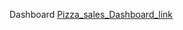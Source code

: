 Dashboard
[Pizza_sales_Dashboard_link](https://public.tableau.com/app/profile/roy.dhanaraj/viz/PizzaSales_Dashboard/HomeDashboard1)
